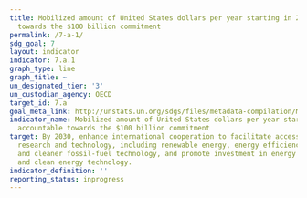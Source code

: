 ```yaml
---
title: Mobilized amount of United States dollars per year starting in 2020 accountable
  towards the $100 billion commitment
permalink: /7-a-1/
sdg_goal: 7
layout: indicator
indicator: 7.a.1
graph_type: line
graph_title: ~
un_designated_tier: '3'
un_custodian_agency: OECD
target_id: 7.a
goal_meta_link: http://unstats.un.org/sdgs/files/metadata-compilation/Metadata-Goal-7.pdf
indicator_name: Mobilized amount of United States dollars per year starting in 2020
  accountable towards the $100 billion commitment
target: By 2030, enhance international cooperation to facilitate access to clean energy
  research and technology, including renewable energy, energy efficiency and advanced
  and cleaner fossil-fuel technology, and promote investment in energy infrastructure
  and clean energy technology.
indicator_definition: ''
reporting_status: inprogress
---
```

